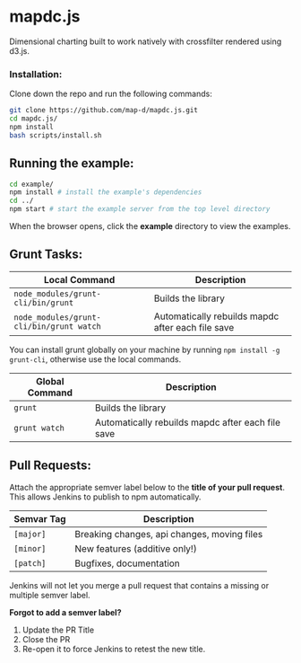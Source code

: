 mapdc.js
=====

Dimensional charting built to work natively with crossfilter rendered using d3.js.

### Installation:

Clone down the repo and run the following commands:

```bash
git clone https://github.com/map-d/mapdc.js.git
cd mapdc.js/
npm install
bash scripts/install.sh
```

## Running the example:

```bash
cd example/
npm install # install the example's dependencies
cd ../
npm start # start the example server from the top level directory
```

When the browser opens, click the **example** directory to view the examples.

## Grunt Tasks:

Local Command | Description
--- | ---
`node_modules/grunt-cli/bin/grunt` | Builds the library
`node_modules/grunt-cli/bin/grunt watch` | Automatically rebuilds mapdc after each file save

You can install grunt globally on your machine by running `npm install -g grunt-cli`, otherwise use the local commands.

Global Command | Description
--- | ---
`grunt` | Builds the library
`grunt watch` | Automatically rebuilds mapdc after each file save

## Pull Requests:

Attach the appropriate semver label below to the **title of your pull request**. This allows Jenkins to publish to npm automatically.

Semvar Tag | Description
--- | ---
`[major]` | Breaking changes, api changes, moving files
`[minor]` | New features (additive only!)
`[patch]` | Bugfixes, documentation

Jenkins will not let you merge a pull request that contains a missing or multiple semver label.

**Forgot to add a semver label?**

1. Update the PR Title
2. Close the PR
3. Re-open it to force Jenkins to retest the new title.
